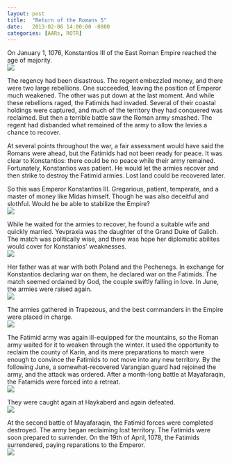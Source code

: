 ```yaml
---
layout: post
title:  "Return of the Romans 5"
date:   2013-02-06 14:00:00 -0800
categories: [AARs, ROTR]
---
```

On January 1, 1076, Konstantios III of the East Roman Empire reached the age of majority.  
![](/assets/return_of_the_romans_images/5-1.png)

The regency had been disastrous. The regent embezzled money, and there were two large rebellions. One succeeded, leaving the position of Emperor much weakened. The other was put down at the last moment. And while these rebellions raged, the Fatimids had invaded. Several of their coastal holdings were captured, and much of the territory they had conquered was reclaimed. But then a terrible battle saw the Roman army smashed. The regent had disbanded what remained of the army to allow the levies a chance to recover.

At several points throughout the war, a fair assessment would have said the Romans were ahead, but the Fatimids had not been ready for peace. It was clear to Konstantios: there could be no peace while their army remained. Fortunately, Konstantios was patient. He would let the armies recover and then strike to destroy the Fatimid armies. Lost land could be recovered later.

So this was Emperor Konstantios III. Gregarious, patient, temperate, and a master of money like Midas himself. Though he was also deceitful and slothful. Would he be able to stabilize the Empire?  
![](/assets/return_of_the_romans_images/5-2.png)

While he waited for the armies to recover, he found a suitable wife and quickly married. Yevpraxia was the daughter of the Grand Duke of Galich. The match was politically wise, and there was hope her diplomatic abilites would cover for Konstanios' weaknesses.  
![](/assets/return_of_the_romans_images/5-3.png)

Her father was at war with both Poland and the Pechenegs. In exchange for Konstantios declaring war on them, he declared war on the Fatimids. The match seemed ordained by God, the couple swiftly falling in love. In June, the armies were raised again.  
![](/assets/return_of_the_romans_images/5-4.png)

The armies gathered in Trapezous, and the best commanders in the Empire were placed in charge.  
![](/assets/return_of_the_romans_images/5-5.png)

The Fatimid army was again ill-equipped for the mountains, so the Roman army waited for it to weaken through the winter. It used the opportunity to reclaim the county of Karin, and its mere preparations to march were enough to convince the Fatimids to not move into any new territory. By the following June, a somewhat-recovered Varangian guard had rejoined the army, and the attack was ordered. After a month-long battle at Mayafaraqin, the Fatamids were forced into a retreat.  
![](/assets/return_of_the_romans_images/5-6.png)

They were caught again at Haykaberd and again defeated.  
![](/assets/return_of_the_romans_images/5-7.png)

At the second battle of Mayafaraqin, the Fatimid forces were completed destroyed. The army began reclaiming lost territory. The Fatimids were soon prepared to surrender. On the 19th of April, 1078, the Fatimids surrendered, paying reparations to the Emperor.  
![](/assets/return_of_the_romans_images/5-8.png)